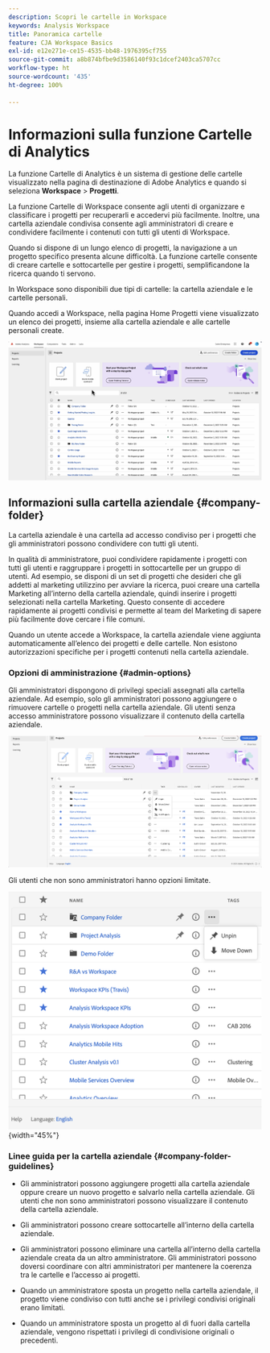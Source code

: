 ```yaml
---
description: Scopri le cartelle in Workspace
keywords: Analysis Workspace
title: Panoramica cartelle
feature: CJA Workspace Basics
exl-id: e12e271e-ce15-4535-bb48-1976395cf755
source-git-commit: a8b874bfbe9d3586140f93c1dcef2403ca5707cc
workflow-type: ht
source-wordcount: '435'
ht-degree: 100%

---
```


# Informazioni sulla funzione Cartelle di Analytics

La funzione Cartelle di Analytics è un sistema di gestione delle cartelle visualizzato nella pagina di destinazione di Adobe Analytics e quando si seleziona **Workspace** > **Progetti**.

La funzione Cartelle di Workspace consente agli utenti di organizzare e classificare i progetti per recuperarli e accedervi più facilmente. Inoltre, una cartella aziendale condivisa consente agli amministratori di creare e condividere facilmente i contenuti con tutti gli utenti di Workspace.

Quando si dispone di un lungo elenco di progetti, la navigazione a un progetto specifico presenta alcune difficoltà. La funzione cartelle consente di creare cartelle e sottocartelle per gestire i progetti, semplificandone la ricerca quando ti servono.

In Workspace sono disponibili due tipi di cartelle: la cartella aziendale e le cartelle personali.

Quando accedi a Workspace, nella pagina Home Progetti viene visualizzato un elenco dei progetti, insieme alla cartella aziendale e alle cartelle personali create.

![](/help/analysis-workspace/build-workspace-project/assets/landing-page2.png)

## Informazioni sulla cartella aziendale {#company-folder}

La cartella aziendale è una cartella ad accesso condiviso per i progetti che gli amministratori possono condividere con tutti gli utenti.

In qualità di amministratore, puoi condividere rapidamente i progetti con tutti gli utenti e raggruppare i progetti in sottocartelle per un gruppo di utenti. Ad esempio, se disponi di un set di progetti che desideri che gli addetti al marketing utilizzino per avviare la ricerca, puoi creare una cartella Marketing all’interno della cartella aziendale, quindi inserire i progetti selezionati nella cartella Marketing. Questo consente di accedere rapidamente ai progetti condivisi e permette al team del Marketing di sapere più facilmente dove cercare i file comuni.

Quando un utente accede a Workspace, la cartella aziendale viene aggiunta automaticamente all’elenco dei progetti e delle cartelle. Non esistono autorizzazioni specifiche per i progetti contenuti nella cartella aziendale.


### Opzioni di amministrazione {#admin-options}

Gli amministratori dispongono di privilegi speciali assegnati alla cartella aziendale. Ad esempio, solo gli amministratori possono aggiungere o rimuovere cartelle o progetti nella cartella aziendale. Gli utenti senza accesso amministratore possono visualizzare il contenuto della cartella aziendale.

![](/help/analysis-workspace/build-workspace-project/assets/admin-options.png)

Gli utenti che non sono amministratori hanno opzioni limitate.

![](/help/analysis-workspace/build-workspace-project/assets/non-admin-folder-options.png){width="45%"}

### Linee guida per la cartella aziendale {#company-folder-guidelines}

- Gli amministratori possono aggiungere progetti alla cartella aziendale oppure creare un nuovo progetto e salvarlo nella cartella aziendale. Gli utenti che non sono amministratori possono visualizzare il contenuto della cartella aziendale.

- Gli amministratori possono creare sottocartelle all’interno della cartella aziendale.

- Gli amministratori possono eliminare una cartella all’interno della cartella aziendale creata da un altro amministratore. Gli amministratori possono doversi coordinare con altri amministratori per mantenere la coerenza tra le cartelle e l’accesso ai progetti.

- Quando un amministratore sposta un progetto nella cartella aziendale, il progetto viene condiviso con tutti anche se i privilegi condivisi originali erano limitati.

- Quando un amministratore sposta un progetto al di fuori dalla cartella aziendale, vengono rispettati i privilegi di condivisione originali o precedenti.
